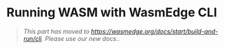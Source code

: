 # Running WASM with WasmEdge CLI

> *This part has moved to <https://wasmedge.org/docs/start/build-and-run/cli>. Please use our new docs..*